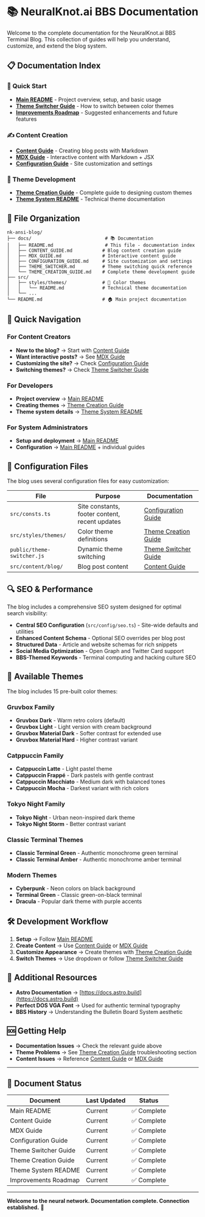 # 📚 NeuralKnot.ai BBS Documentation

Welcome to the complete documentation for the NeuralKnot.ai BBS Terminal Blog. This collection of guides will help you understand, customize, and extend the blog system.

## 📋 Documentation Index

### 🚀 Quick Start
- **[Main README](../README.md)** - Project overview, setup, and basic usage
- **[Theme Switcher Guide](THEME_SWITCHER.md)** - How to switch between color themes
- **[Improvements Roadmap](../IMPROVEMENTS.md)** - Suggested enhancements and future features

### ✍️ Content Creation
- **[Content Guide](CONTENT_GUIDE.md)** - Creating blog posts with Markdown
- **[MDX Guide](MDX_GUIDE.md)** - Interactive content with Markdown + JSX
- **[Configuration Guide](CONFIGURATION_GUIDE.md)** - Site customization and settings

### 🎨 Theme Development
- **[Theme Creation Guide](THEME_CREATION_GUIDE.md)** - Complete guide to designing custom themes
- **[Theme System README](../src/styles/themes/README.md)** - Technical theme documentation

## 📂 File Organization

```
nk-ansi-blog/
├── docs/                           # 📚 Documentation
│   ├── README.md                   # This file - documentation index
│   ├── CONTENT_GUIDE.md           # Blog content creation guide
│   ├── MDX_GUIDE.md               # Interactive content guide
│   ├── CONFIGURATION_GUIDE.md     # Site customization and settings
│   ├── THEME_SWITCHER.md          # Theme switching quick reference
│   └── THEME_CREATION_GUIDE.md    # Complete theme development guide
├── src/
│   ├── styles/themes/             # 🎨 Color themes
│   │   └── README.md              # Technical theme documentation
│   └── ...
└── README.md                      # 🏠 Main project documentation
```

## 🎯 Quick Navigation

### For Content Creators
- **New to the blog?** → Start with [Content Guide](CONTENT_GUIDE.md)
- **Want interactive posts?** → See [MDX Guide](MDX_GUIDE.md)
- **Customizing the site?** → Check [Configuration Guide](CONFIGURATION_GUIDE.md)
- **Switching themes?** → Check [Theme Switcher Guide](THEME_SWITCHER.md)

### For Developers
- **Project overview** → [Main README](../README.md)
- **Creating themes** → [Theme Creation Guide](THEME_CREATION_GUIDE.md)
- **Theme system details** → [Theme System README](../src/styles/themes/README.md)

### For System Administrators
- **Setup and deployment** → [Main README](../README.md)
- **Configuration** → [Main README](../README.md) + individual guides

## 🔧 Configuration Files

The blog uses several configuration files for easy customization:

| File | Purpose | Documentation |
|------|---------|---------------|
| `src/consts.ts` | Site constants, footer content, recent updates | [Configuration Guide](CONFIGURATION_GUIDE.md) |
| `src/styles/themes/` | Color theme definitions | [Theme Creation Guide](THEME_CREATION_GUIDE.md) |
| `public/theme-switcher.js` | Dynamic theme switching | [Theme Switcher Guide](THEME_SWITCHER.md) |
| `src/content/blog/` | Blog post content | [Content Guide](CONTENT_GUIDE.md) |

## 🔍 SEO & Performance

The blog includes a comprehensive SEO system designed for optimal search visibility:

- **Central SEO Configuration** (`src/config/seo.ts`) - Site-wide defaults and utilities
- **Enhanced Content Schema** - Optional SEO overrides per blog post
- **Structured Data** - Article and website schemas for rich snippets
- **Social Media Optimization** - Open Graph and Twitter Card support
- **BBS-Themed Keywords** - Terminal computing and hacking culture SEO

## 🎨 Available Themes

The blog includes 15 pre-built color themes:

### Gruvbox Family
- **Gruvbox Dark** - Warm retro colors (default)
- **Gruvbox Light** - Light version with cream background  
- **Gruvbox Material Dark** - Softer contrast for extended use
- **Gruvbox Material Hard** - Higher contrast variant

### Catppuccin Family  
- **Catppuccin Latte** - Light pastel theme
- **Catppuccin Frappé** - Dark pastels with gentle contrast
- **Catppuccin Macchiato** - Medium dark with balanced tones
- **Catppuccin Mocha** - Darkest variant with rich colors

### Tokyo Night Family
- **Tokyo Night** - Urban neon-inspired dark theme
- **Tokyo Night Storm** - Better contrast variant

### Classic Terminal Themes
- **Classic Terminal Green** - Authentic monochrome green terminal
- **Classic Terminal Amber** - Authentic monochrome amber terminal

### Modern Themes
- **Cyberpunk** - Neon colors on black background
- **Terminal Green** - Classic green-on-black terminal
- **Dracula** - Popular dark theme with purple accents

## 🛠️ Development Workflow

1. **Setup** → Follow [Main README](../README.md)
2. **Create Content** → Use [Content Guide](CONTENT_GUIDE.md) or [MDX Guide](MDX_GUIDE.md)
3. **Customize Appearance** → Create themes with [Theme Creation Guide](THEME_CREATION_GUIDE.md)
4. **Switch Themes** → Use dropdown or follow [Theme Switcher Guide](THEME_SWITCHER.md)

## 📖 Additional Resources

- **Astro Documentation** → [https://docs.astro.build](https://docs.astro.build)
- **Perfect DOS VGA Font** → Used for authentic terminal typography
- **BBS History** → Understanding the Bulletin Board System aesthetic

## 🆘 Getting Help

- **Documentation Issues** → Check the relevant guide above
- **Theme Problems** → See [Theme Creation Guide](THEME_CREATION_GUIDE.md) troubleshooting section
- **Content Issues** → Reference [Content Guide](CONTENT_GUIDE.md) or [MDX Guide](MDX_GUIDE.md)

---

## 📄 Document Status

| Document | Last Updated | Status |
|----------|-------------|---------|
| Main README | Current | ✅ Complete |
| Content Guide | Current | ✅ Complete |
| MDX Guide | Current | ✅ Complete |
| Configuration Guide | Current | ✅ Complete |
| Theme Switcher Guide | Current | ✅ Complete |
| Theme Creation Guide | Current | ✅ Complete |
| Theme System README | Current | ✅ Complete |
| Improvements Roadmap | Current | ✅ Complete |

---

**Welcome to the neural network. Documentation complete. Connection established.** 🔌